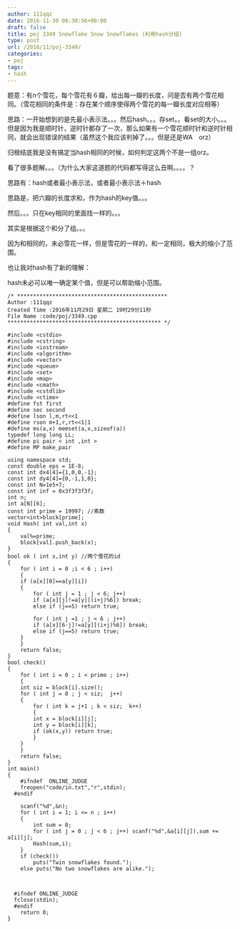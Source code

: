 ```yaml
---
author: 111qqz
date: 2016-11-30 06:30:56+00:00
draft: false
title: poj 3349 Snowflake Snow Snowflakes (利用hash分组)
type: post
url: /2016/11/poj-3349/
categories:
- poj
tags:
- hash
---
```


题意：有n个雪花，每个雪花有６瓣，给出每一瓣的长度，问是否有两个雪花相同。（雪花相同的条件是：存在某个顺序使得两个雪花的每一瓣长度对应相等）

思路：一开始想到的是先最小表示法。。。然后hash。。。存set。。看set的大小。。。但是因为我是顺时针，逆时针都存了一次，那么如果有一个雪花顺时针和逆时针相同，就会出现错误的结果（虽然这个我应该判掉了。。。但是还是WA　orz）

归根结底我是没有搞定当hash相同的时候，如何判定这两个不是一组orz。

看了很多题解。。。（为什么大家这道题的代码都写得这么丑啊。。。。？

思路有：hash或者最小表示法，或者最小表示法＋hash

思路是，把六瓣的长度求和，作为hash的key值。。。

然后。。。只在key相同的里面找一样的。。。

其实是根据这个和分了组。。。

因为和相同的，未必雪花一样，但是雪花的一样的，和一定相同，极大的缩小了范围。

也让我对hash有了新的理解：

hash未必可以唯一确定某个值，但是可以帮助缩小范围。
 

    
    /* ***********************************************
    Author :111qqz
    Created Time :2016年11月29日 星期二 19时29分11秒
    File Name :code/poj/3349.cpp
    ************************************************ */
    
    #include <cstdio>
    #include <cstring>
    #include <iostream>
    #include <algorithm>
    #include <vector>
    #include <queue>
    #include <set>
    #include <map>
    #include <cmath>
    #include <cstdlib>
    #include <ctime>
    #define fst first
    #define sec second
    #define lson l,m,rt<<1
    #define rson m+1,r,rt<<1|1
    #define ms(a,x) memset(a,x,sizeof(a))
    typedef long long LL;
    #define pi pair < int ,int >
    #define MP make_pair
    
    using namespace std;
    const double eps = 1E-8;
    const int dx4[4]={1,0,0,-1};
    const int dy4[4]={0,-1,1,0};
    const int N=1e5+7;
    const int inf = 0x3f3f3f3f;
    int n;
    int a[N][6];
    const int prime = 19997; //素数
    vector<int>block[prime];
    void Hash( int val,int x)
    {
        val%=prime;
        block[val].push_back(x);
    }
    bool ok ( int x,int y) //两个雪花的id
    {
        for ( int i = 0 ;i < 6 ; i++)
        {
    	if (a[x][0]==a[y][i])
    	{
    	    for ( int j = 1 ; j < 6; j++)
    		if (a[x][j]!=a[y][(i+j)%6]) break;
    		else if (j==5) return true;
    
    	    for ( int j =1 ; j < 6 ; j++)
    		if (a[x][6-j]!=a[y][(i+j)%6]) break;
    		else if (j==5) return true;
    	}
        }
        return false;
    }
    bool check()
    {
        for ( int i = 0 ; i < prime ; i++)
        {
    	int siz = block[i].size();
    	for ( int j = 0 ; j < siz;  j++)
    	{
    	    for ( int k = j+1 ; k < siz;  k++)
    	    {
    		int x = block[i][j];
    		int y = block[i][k];
    		if (ok(x,y)) return true;
    	    }
    	}
        }
        return false;
    }
    int main()
    {
    	#ifndef  ONLINE_JUDGE 
    	freopen("code/in.txt","r",stdin);
      #endif
    
    	scanf("%d",&n);
    	for ( int i = 1; i <= n ; i++) 
    	{
    	    int sum = 0;
    	    for ( int j = 0 ; j < 6 ; j++) scanf("%d",&a[i][j]),sum += a[i][j];
    	    Hash(sum,i);
    	}
    	if (check())
    	    puts("Twin snowflakes found.");
    	else puts("No two snowflakes are alike.");
    
        
    
      #ifndef ONLINE_JUDGE  
      fclose(stdin);
      #endif
        return 0;
    }
    






